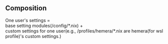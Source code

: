 ## Composition
One user's settings =  
base setting modules(/config/\*.nix) +  
custom settings for one user(e.g., /profiles/hemera/\*.nix are hemera(for wsl profile)'s custom settings.)  